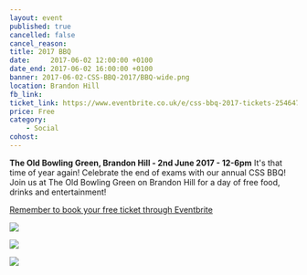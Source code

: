 ```yaml
---
layout: event
published: true
cancelled: false
cancel_reason:
title: 2017 BBQ
date:     2017-06-02 12:00:00 +0100
date_end: 2017-06-02 16:00:00 +0100
banner: 2017-06-02-CSS-BBQ-2017/BBQ-wide.png
location: Brandon Hill
fb_link:
ticket_link: https://www.eventbrite.co.uk/e/css-bbq-2017-tickets-2546474574
price: Free
category:
    - Social
cohost:
---
```


**The Old Bowling Green, Brandon Hill - 2nd June 2017 - 12-6pm**
It's that time of year again! Celebrate the end of exams with our annual CSS BBQ! Join us at The Old Bowling Green on Brandon Hill for a day of free food, drinks and entertainment!

[Remember to book your free ticket through Eventbrite](https://www.eventbrite.co.uk/e/css-bbq-2017-tickets-2546474574)

![](/assets/images/contrib/events/2017-06-02-CSS-BBQ-2017/BBQ.jpg)

![](/assets/images/contrib/events/2017-06-02-CSS-BBQ-2017/bbq-location.png)

![](/assets/images/contrib/events/2017-06-02-CSS-BBQ-2017/css-bbq-poster.png)
